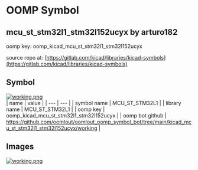 # OOMP Symbol  
## mcu_st_stm32l1_stm32l152ucyx  by arturo182  
  
oomp key: oomp_kicad_mcu_st_stm32l1_stm32l152ucyx  
  
source repo at: [https://gitlab.com/kicad/libraries/kicad-symbols](https://gitlab.com/kicad/libraries/kicad-symbols)  
## Symbol  
  
[![working.png](working_600.png)](working.png)  
| name | value | 
| --- | --- | 
| symbol name | MCU_ST_STM32L1 | 
| library name | MCU_ST_STM32L1 | 
| oomp key | oomp_kicad_mcu_st_stm32l1_stm32l152ucyx | 
| oomp bot github | https://github.com/oomlout/oomlout_oomp_symbol_bot/tree/main/kicad_mcu_st_stm32l1_stm32l152ucyx/working | 
## Images  
  
[![working.png](working_140.png)](working.png)  
